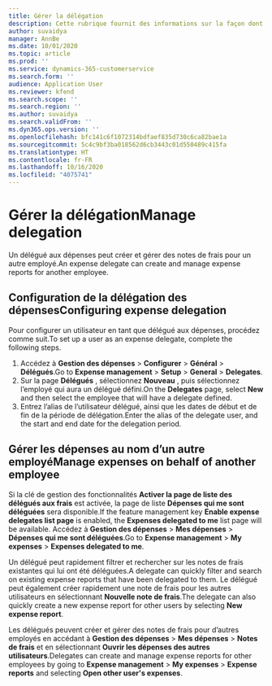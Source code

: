 ```yaml
---
title: Gérer la délégation
description: Cette rubrique fournit des informations sur la façon dont un délégué aux dépenses peut créer et gérer les notes de frais d’un autre employé.
author: suvaidya
manager: AnnBe
ms.date: 10/01/2020
ms.topic: article
ms.prod: ''
ms.service: dynamics-365-customerservice
ms.search.form: ''
audience: Application User
ms.reviewer: kfend
ms.search.scope: ''
ms.search.region: ''
ms.author: suvaidya
ms.search.validFrom: ''
ms.dyn365.ops.version: ''
ms.openlocfilehash: bfc141c6f1072314bdfaef835d730c6ca82bae1a
ms.sourcegitcommit: 5c4c9bf3ba018562d6cb3443c01d550489c415fa
ms.translationtype: HT
ms.contentlocale: fr-FR
ms.lasthandoff: 10/16/2020
ms.locfileid: "4075741"
---
```

# <a name="manage-delegation"></a><span data-ttu-id="7575f-103">Gérer la délégation</span><span class="sxs-lookup"><span data-stu-id="7575f-103">Manage delegation</span></span>
<span data-ttu-id="7575f-104">Un délégué aux dépenses peut créer et gérer des notes de frais pour un autre employé.</span><span class="sxs-lookup"><span data-stu-id="7575f-104">An expense delegate can create and manage expense reports for another employee.</span></span>

## <a name="configuring-expense-delegation"></a><span data-ttu-id="7575f-105">Configuration de la délégation des dépenses</span><span class="sxs-lookup"><span data-stu-id="7575f-105">Configuring expense delegation</span></span>

<span data-ttu-id="7575f-106">Pour configurer un utilisateur en tant que délégué aux dépenses, procédez comme suit.</span><span class="sxs-lookup"><span data-stu-id="7575f-106">To set up a user as an expense delegate, complete the following steps.</span></span> 
1. <span data-ttu-id="7575f-107">Accédez à **Gestion des dépenses** > **Configurer** > **Général** > **Délégués**.</span><span class="sxs-lookup"><span data-stu-id="7575f-107">Go to **Expense management** > **Setup** > **General** > **Delegates**.</span></span> 
2. <span data-ttu-id="7575f-108">Sur la page **Délégués** , sélectionnez **Nouveau** , puis sélectionnez l’employé qui aura un délégué défini.</span><span class="sxs-lookup"><span data-stu-id="7575f-108">On the **Delegates** page, select **New** and then select the employee that will have a delegate defined.</span></span> 
3. <span data-ttu-id="7575f-109">Entrez l’alias de l’utilisateur délégué, ainsi que les dates de début et de fin de la période de délégation.</span><span class="sxs-lookup"><span data-stu-id="7575f-109">Enter the alias of the delegate user, and the start and end date for the delegation period.</span></span>

## <a name="manage-expenses-on-behalf-of-another-employee"></a><span data-ttu-id="7575f-110">Gérer les dépenses au nom d’un autre employé</span><span class="sxs-lookup"><span data-stu-id="7575f-110">Manage expenses on behalf of another employee</span></span>

<span data-ttu-id="7575f-111">Si la clé de gestion des fonctionnalités **Activer la page de liste des délégués aux frais** est activée, la page de liste **Dépenses qui me sont déléguées** sera disponible.</span><span class="sxs-lookup"><span data-stu-id="7575f-111">If the feature management key **Enable expense delegates list page** is enabled, the **Expenses delegated to me** list page will be available.</span></span> <span data-ttu-id="7575f-112">Accédez à **Gestion des dépenses** > **Mes dépenses** > **Dépenses qui me sont déléguées**.</span><span class="sxs-lookup"><span data-stu-id="7575f-112">Go to **Expense management** > **My expenses** > **Expenses delegated to me**.</span></span>

<span data-ttu-id="7575f-113">Un délégué peut rapidement filtrer et rechercher sur les notes de frais existantes qui lui ont été déléguées.</span><span class="sxs-lookup"><span data-stu-id="7575f-113">A delegate can quickly filter and search on existing expense reports that have been delegated to them.</span></span> <span data-ttu-id="7575f-114">Le délégué peut également créer rapidement une note de frais pour les autres utilisateurs en sélectionnant **Nouvelle note de frais**.</span><span class="sxs-lookup"><span data-stu-id="7575f-114">The delegate can also quickly create a new expense report for other users by selecting **New expense report**.</span></span>

<span data-ttu-id="7575f-115">Les délégués peuvent créer et gérer des notes de frais pour d’autres employés en accédant à **Gestion des dépenses** > **Mes dépenses** > **Notes de frais** et en sélectionnant **Ouvrir les dépenses des autres utilisateurs**.</span><span class="sxs-lookup"><span data-stu-id="7575f-115">Delegates can create and manage expense reports for other employees by going to **Expense management** > **My expenses** > **Expense reports** and selecting **Open other user's expenses**.</span></span>
